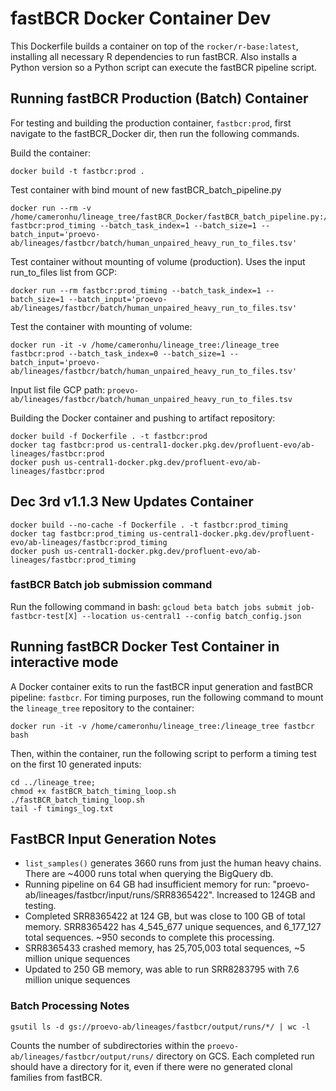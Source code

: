 # fastBCR Docker Container Dev

This Dockerfile builds a container on top of the `rocker/r-base:latest`, installing all necessary R dependencies to run fastBCR. Also installs a Python version so a Python script can execute the fastBCR pipeline script.

## Running fastBCR Production (Batch) Container

For testing and building the production container, `fastbcr:prod`, first navigate to the fastBCR_Docker dir, then run the following commands.

Build the container:
```
docker build -t fastbcr:prod .
```
Test container with bind mount of new fastBCR_batch_pipeline.py
```
docker run --rm -v /home/cameronhu/lineage_tree/fastBCR_Docker/fastBCR_batch_pipeline.py:/root/fastBCR_batch_pipeline.py fastbcr:prod_timing --batch_task_index=1 --batch_size=1 --batch_input='proevo-ab/lineages/fastbcr/batch/human_unpaired_heavy_run_to_files.tsv'
```

Test container without mounting of volume (production). Uses the input run_to_files list from GCP:
```
docker run --rm fastbcr:prod_timing --batch_task_index=1 --batch_size=1 --batch_input='proevo-ab/lineages/fastbcr/batch/human_unpaired_heavy_run_to_files.tsv' 
```

Test the container with mounting of volume:
```
docker run -it -v /home/cameronhu/lineage_tree:/lineage_tree fastbcr:prod --batch_task_index=0 --batch_size=1 --batch_input='proevo-ab/lineages/fastbcr/batch/human_unpaired_heavy_run_to_files.tsv'
```

Input list file GCP path: `proevo-ab/lineages/fastbcr/batch/human_unpaired_heavy_run_to_files.tsv`


Building the Docker container and pushing to artifact repository:

```
docker build -f Dockerfile . -t fastbcr:prod
docker tag fastbcr:prod us-central1-docker.pkg.dev/profluent-evo/ab-lineages/fastbcr:prod
docker push us-central1-docker.pkg.dev/profluent-evo/ab-lineages/fastbcr:prod
```
## Dec 3rd v1.1.3 New Updates Container
```
docker build --no-cache -f Dockerfile . -t fastbcr:prod_timing
docker tag fastbcr:prod_timing us-central1-docker.pkg.dev/profluent-evo/ab-lineages/fastbcr:prod_timing
docker push us-central1-docker.pkg.dev/profluent-evo/ab-lineages/fastbcr:prod_timing
```

### fastBCR Batch job submission command
Run the following command in bash:
`gcloud beta batch jobs submit job-fastbcr-test[X] --location us-central1 --config batch_config.json`

## Running fastBCR Docker Test Container in interactive mode

A Docker container exits to run the fastBCR input generation and fastBCR pipeline: `fastbcr`. For timing purposes, run the following command to mount the `lineage_tree` repository to the container:

```
docker run -it -v /home/cameronhu/lineage_tree:/lineage_tree fastbcr bash
```

Then, within the container, run the following script to perform a timing test on the first 10 generated inputs:

```
cd ../lineage_tree;
chmod +x fastBCR_batch_timing_loop.sh
./fastBCR_batch_timing_loop.sh
tail -f timings_log.txt
```

## FastBCR Input Generation Notes

- `list_samples()` generates 3660 runs from just the human heavy chains. There are ~4000 runs total when querying the BigQuery db.
- Running pipeline on 64 GB had insufficient memory for run: "proevo-ab/lineages/fastbcr/input/runs/SRR8365422". Increased to 124GB and testing.
- Completed SRR8365422 at 124 GB, but was close to 100 GB of total memory. SRR8365422 has 4_545_677 unique  sequences, and 6_177_127 total sequences. ~950 seconds to complete this processing.
- SRR8365433 crashed memory, has 25,705,003 total sequences, ~5 million unique sequences
- Updated to 250 GB memory, was able to run SRR8283795 with 7.6 million unique sequences

### Batch Processing Notes

```
gsutil ls -d gs://proevo-ab/lineages/fastbcr/output/runs/*/ | wc -l
```

Counts the number of subdirectories within the `proevo-ab/lineages/fastbcr/output/runs/` directory on GCS. Each completed run should have a directory for it, even if there were no generated clonal families from fastBCR.